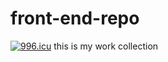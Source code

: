 # front-end-repo
<a href="https://996.icu"><img src="https://img.shields.io/badge/link-996.icu-red.svg" alt="996.icu" /></a> this is my work collection
